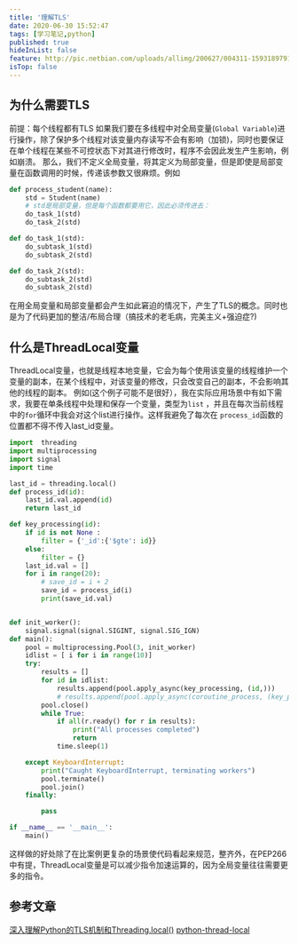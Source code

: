 ```yaml
---
title: '理解TLS'
date: 2020-06-30 15:52:47
tags: [学习笔记,python]
published: true
hideInList: false
feature: http://pic.netbian.com/uploads/allimg/200627/004311-15931897916db2.jpg
isTop: false
---
```



## 为什么需要TLS
前提：每个线程都有TLS
如果我们要在多线程中对全局变量(`Global Variable`)进行操作，除了保护多个线程对该变量内存读写不会有影响（加锁)，同时也要保证在单个线程在某些不可控状态下对其进行修改时，程序不会因此发生产生影响，例如崩溃。
那么，我们不定义全局变量，将其定义为局部变量，但是即使是局部变量在函数调用的时候，传递该参数又很麻烦。例如
````python
def process_student(name):
    std = Student(name)
    # std是局部变量，但是每个函数都要用它，因此必须传进去：
    do_task_1(std)
    do_task_2(std)

def do_task_1(std):
    do_subtask_1(std)
    do_subtask_2(std)

def do_task_2(std):
    do_subtask_2(std)
    do_subtask_2(std)
````

在用全局变量和局部变量都会产生如此窘迫的情况下，产生了TLS的概念。同时也是为了代码更加的整洁/布局合理（搞技术的老毛病，完美主义+强迫症?)



## 什么是ThreadLocal变量
ThreadLocal变量，也就是线程本地变量，它会为每个使用该变量的线程维护一个变量的副本，在某个线程中，对该变量的修改，只会改变自己的副本，不会影响其他的线程的副本。
例如(这个例子可能不是很好），我在实际应用场景中有如下需求，我要在单条线程中处理和保存一个变量，类型为`list` ，并且在每次当前线程中的`for`循环中我会对这个list进行操作。这样我避免了每次在 `process_id`函数的位置都不得不传入last_id变量。


````python
import  threading
import multiprocessing
import signal
import time

last_id = threading.local()
def process_id(id):
    last_id.val.append(id)
    return last_id

def key_processing(id):
    if id is not None :
        filter = {'_id':{'$gte': id}}
    else:
        filter = {}
    last_id.val = []
    for i in range(20):
        # save_id = i + 2
        save_id = process_id(i)
        print(save_id.val)


def init_worker():
    signal.signal(signal.SIGINT, signal.SIG_IGN)
def main():
    pool = multiprocessing.Pool(3, init_worker)
    idlist = [ i for i in range(10)]
    try:
        results = []
        for id in idlist:
            results.append(pool.apply_async(key_processing, (id,)))
            # results.append(pool.apply_async(coroutine_process, (key_processing,id,)))
        pool.close()
        while True:
            if all(r.ready() for r in results):
                print("All processes completed")
                return
            time.sleep(1)

    except KeyboardInterrupt:
        print("Caught KeyboardInterrupt, terminating workers")
        pool.terminate()
        pool.join()
    finally:

        pass

if __name__ == '__main__':
    main()
````
这样做的好处除了在比案例更复杂的场景使代码看起来规范，整齐外，在PEP266中有提，ThreadLocal变量是可以减少指令加速运算的，因为全局变量往往需要更多的指令。

## 参考文章

 [深入理解Python的TLS机制和Threading.local()](https://zhuanlan.zhihu.com/p/60126952)
  [python-thread-local](http://timd.cn/python-thread-local/)
